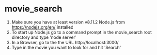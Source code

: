 # movie_search
1.  Make sure you have at least version v8.11.2 Node.js from https://nodejs.org/en/ installed
2.  To start up Node.js go to a command prompt in the movie_search root directory and type 'node server'
3.  In a Browser, go to the the URL http://localhost:3000/
4.  Type in the movie you want to look for and hit 'Search'

